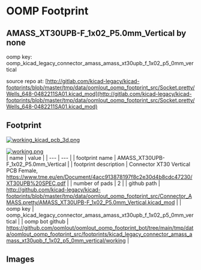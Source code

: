 # OOMP Footprint  
## AMASS_XT30UPB-F_1x02_P5.0mm_Vertical  by none  
  
oomp key: oomp_kicad_legacy_connector_amass_amass_xt30upb_f_1x02_p5_0mm_vertical  
  
source repo at: [http://gitlab.com/kicad-legacy/kicad-footprints/blob/master/tmp/data/oomlout_oomp_footprint_src/Socket.pretty/Wells_648-0482211SA01.kicad_mod](http://gitlab.com/kicad-legacy/kicad-footprints/blob/master/tmp/data/oomlout_oomp_footprint_src/Socket.pretty/Wells_648-0482211SA01.kicad_mod)  
## Footprint  
  
[![working_kicad_pcb_3d.png](working_kicad_pcb_3d_600.png)](working_kicad_pcb_3d.png)  
  
[![working.png](working_600.png)](working.png)  
| name | value | 
| --- | --- | 
| footprint name | AMASS_XT30UPB-F_1x02_P5.0mm_Vertical | 
| footprint description | Connector XT30 Vertical PCB Female, https://www.tme.eu/en/Document/4acc913878197f8c2e30d4b8cdc47230/XT30UPB%20SPEC.pdf | 
| number of pads | 2 | 
| github path | http://github.com/kicad-legacy/kicad-footprints/blob/master/tmp/data/oomlout_oomp_footprint_src/Connector_AMASS.pretty/AMASS_XT30UPB-F_1x02_P5.0mm_Vertical.kicad_mod | 
| oomp key | oomp_kicad_legacy_connector_amass_amass_xt30upb_f_1x02_p5_0mm_vertical | 
| oomp bot github | https://github.com/oomlout/oomlout_oomp_footprint_bot/tree/main/tmp/data/oomlout_oomp_footprint_src/footprints/kicad_legacy_connector_amass_amass_xt30upb_f_1x02_p5_0mm_vertical/working | 
## Images  
